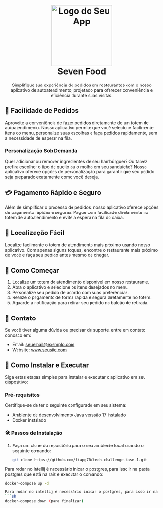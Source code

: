 <h1 align="center">
  <img src="link_para_seu_logo.png" alt="Logo do Seu App" width="200">
  <br>
  Seven Food
</h1>

<p align="center">Simplifique sua experiência de pedidos em restaurantes com o nosso aplicativo de autoatendimento, projetado para oferecer conveniência e eficiência durante suas visitas.</p>

## 🍔 Facilidade de Pedidos

Aproveite a conveniência de fazer pedidos diretamente de um totem de autoatendimento. Nosso aplicativo permite que você selecione facilmente itens do menu, personalize suas escolhas e faça pedidos rapidamente, sem a necessidade de esperar na fila.

### Personalização Sob Demanda

Quer adicionar ou remover ingredientes de seu hambúrguer? Ou talvez prefira escolher o tipo de queijo ou o molho em seu sanduíche? Nosso aplicativo oferece opções de personalização para garantir que seu pedido seja preparado exatamente como você deseja.

## 💳 Pagamento Rápido e Seguro

Além de simplificar o processo de pedidos, nosso aplicativo oferece opções de pagamento rápidas e seguras. Pague com facilidade diretamente no totem de autoatendimento e evite a espera na fila do caixa.

## 📍 Localização Fácil

Localize facilmente o totem de atendimento mais próximo usando nosso aplicativo. Com apenas alguns toques, encontre o restaurante mais próximo de você e faça seu pedido antes mesmo de chegar.

## 🚀 Como Começar

1. Localize um totem de atendimento disponível em nosso restaurante.
2. Abra o aplicativo e selecione os itens desejados no menu.
3. Personalize seu pedido de acordo com suas preferências.
4. Realize o pagamento de forma rápida e segura diretamente no totem.
5. Aguarde a notificação para retirar seu pedido no balcão de retirada.

## 📧 Contato

Se você tiver alguma dúvida ou precisar de suporte, entre em contato conosco em:

- Email: seuemail@exemplo.com
- Website: www.seusite.com


## 🚀 Como Instalar e Executar

Siga estas etapas simples para instalar e executar o aplicativo em seu dispositivo:

### Pré-requisitos

Certifique-se de ter o seguinte configurado em seu sistema:

- Ambiente de desenvolvimento Java verssão 17 instalado
- Docker instalado

### 🛠️ Passos de Instalação

1. Faça um clone do repositório para o seu ambiente local usando o seguinte comando:
   ```sh
   git clone https://github.com/fiapg70/tech-challenge-fase-1.git

Para rodar no intellij é necessário inicar o postgres, para isso ir na pasta postgres que estã na raiz e executar o comando:
   ```sh
   docker-compose up -d

Para rodar no intellij é necessário inicar o postgres, para isso ir na pasta postgres que estã na raiz e executar o comando para finalizar o banco: 
   ```sh
   docker-compose down (para finalizar)